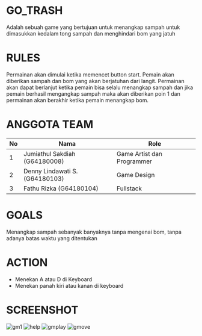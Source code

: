# GO_TRASH
Adalah sebuah game yang bertujuan untuk menangkap sampah untuk dimasukkan kedalam tong sampah dan menghindari bom yang jatuh

# RULES
Permainan akan dimulai ketika memencet button start. Pemain akan diberikan sampah dan bom yang akan berjatuhan dari langit. Permainan akan dapat berlanjut ketika pemain bisa selalu menangkap sampah dan jika pemain berhasil mengangkap sampah maka akan diberikan poin 1 dan permainan akan berakhir ketika pemain menangkap bom.

# ANGGOTA TEAM
|No| Nama                          | Role                                 |
|--| ------------------------------| -------------------------------------|
|1 | Jumiathul Sakdiah (G64180008) | Game Artist dan Programmer           |
|2 | Denny Lindawati S.(G64180103) | Game Design                          |
|3 | Fathu Rizka       (G64180104) | Fullstack                            |

# GOALS
Menangkap sampah sebanyak banyaknya tanpa mengenai bom, tanpa adanya batas waktu yang ditentukan

# ACTION
+ Menekan A atau D di Keyboard
+ Menekan panah kiri atau kanan di keyboard

# SCREENSHOT
![gm1](https://user-images.githubusercontent.com/49060973/104083857-c0d80a80-5274-11eb-9333-f7eb3d5691a8.PNG)
![help](https://user-images.githubusercontent.com/49060973/104083864-c6cdeb80-5274-11eb-816c-64a883319989.PNG)
![gmplay](https://user-images.githubusercontent.com/49060973/104083868-ca617280-5274-11eb-8dfa-1b92e7ab884b.PNG)
![gmove](https://user-images.githubusercontent.com/49060973/104083870-ccc3cc80-5274-11eb-930b-828d3b1ffd65.PNG)
